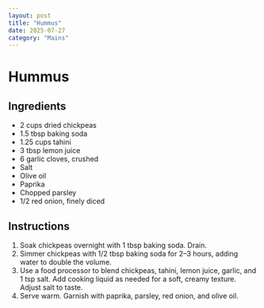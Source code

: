 ```yaml
---
layout: post
title: "Hummus"
date: 2025-07-27
category: "Mains"
---
```

# Hummus

## Ingredients
- 2 cups dried chickpeas
- 1.5 tbsp baking soda
- 1.25 cups tahini
- 3 tbsp lemon juice
- 6 garlic cloves, crushed
- Salt
- Olive oil
- Paprika
- Chopped parsley
- 1/2 red onion, finely diced

## Instructions
1. Soak chickpeas overnight with 1 tbsp baking soda. Drain.
2. Simmer chickpeas with 1/2 tbsp baking soda for 2–3 hours, adding water to double the volume.
3. Use a food processor to blend chickpeas, tahini, lemon juice, garlic, and 1 tsp salt. Add cooking liquid as needed for a soft, creamy texture. Adjust salt to taste.
4. Serve warm. Garnish with paprika, parsley, red onion, and olive oil.
